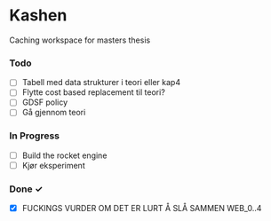 # Kashen

Caching workspace for masters thesis

### Todo

- [ ] Tabell med data strukturer i teori eller kap4  
- [ ] Flytte cost based replacement til teori?  
- [ ] GDSF policy  
- [ ] Gå gjennom teori  

### In Progress

- [ ] Build the rocket engine  
- [ ] Kjør eksperiment  

### Done ✓

- [x] FUCKINGS VURDER OM DET ER LURT Å SLÅ SAMMEN WEB_0..4  

